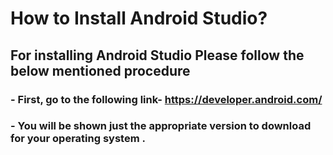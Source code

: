 # How to Install Android Studio?

## For installing Android Studio Please follow the below mentioned procedure <br>
### - First, go to the following link- https://developer.android.com/ <br>
### - You will be shown just the appropriate version to download for your operating system .
